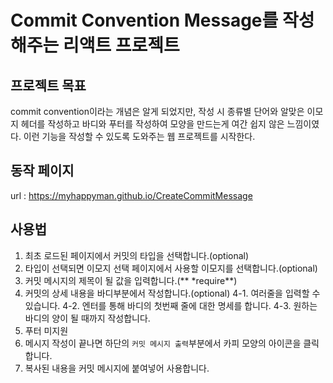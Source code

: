 # Commit Convention Message를 작성해주는 리액트 프로젝트

## 프로젝트 목표

commit convention이라는 개념은 알게 되었지만, 작성 시 종류별 단어와 알맞은 이모지 헤더를 작성하고 바디와 푸터를 작성하여 모양을 만드는게 여간 쉽지 않은 느낌이였다.
이런 기능을 작성할 수 있도록 도와주는 웹 프로젝트를 시작한다.

## 동작 페이지

url :
https://myhappyman.github.io/CreateCommitMessage

## 사용법

1. 최초 로드된 페이지에서 커밋의 타입을 선택합니다.(optional)
2. 타입이 선택되면 이모지 선택 페이지에서 사용할 이모지를 선택합니다.(optional)
3. 커밋 메시지의 제목이 될 값을 입력합니다.(** \*require**)
4. 커밋의 상세 내용을 바디부분에서 작성합니다.(optional)
   4-1. 여러줄을 입력할 수 있습니다.
   4-2. 엔터를 통해 바디의 첫번째 줄에 대한 명세를 합니다.
   4-3. 원하는 바디의 양이 될 때까지 작성합니다.
5. 푸터 미지원
6. 메시지 작성이 끝나면 하단의 `커밋 메시지 출력`부분에서 카피 모양의 아이콘을 클릭합니다.
7. 복사된 내용을 커밋 메시지에 붙여넣어 사용합니다.
